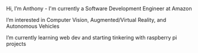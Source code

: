 Hi, I’m Anthony - I'm currently a Software Development Engineer at Amazon

I’m interested in Computer Vision, Augmented/Virtual Reality, and Autonomous Vehicles

I’m currently learning web dev and starting tinkering with raspberry pi projects
<!---
Antwohlf/Antwohlf is a ✨ special ✨ repository because its `README.md` (this file) appears on your GitHub profile.
You can click the Preview link to take a look at your changes.
--->
